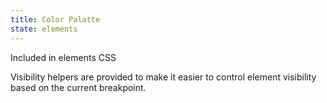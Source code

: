 ```yaml
---
title: Color Palatte
state: elements
---
```

Included in elements CSS


Visibility helpers are provided to make it easier to control element visibility based on the current breakpoint.